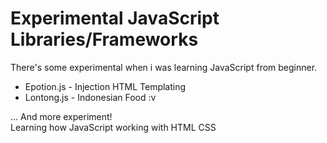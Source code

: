 # Experimental JavaScript Libraries/Frameworks
There's some experimental when i was learning JavaScript
from beginner.

- Epotion.js - Injection HTML Templating
- Lontong.js - Indonesian Food :v

... And more experiment! <br>
Learning how JavaScript working with HTML CSS

